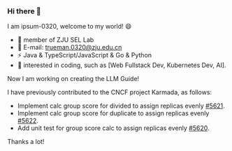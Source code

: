 ### Hi there 👋

I am ipsum-0320, welcome to my world! 😄

- 🌱 member of ZJU SEL Lab
- 📧 E-mail: trueman.0320@zju.edu.cn
- ⚡ Java & TypeScript/JavaScript & Go & Python
- 💪 interested in coding, such as [Web Fullstack Dev, Kubernetes Dev, AI].

Now I am working on creating the LLM Guide!

I have previously contributed to the CNCF project Karmada, as follows:

* Implement calc group score for divided to assign replicas evenly [#5621](https://github.com/karmada-io/karmada/pull/5621).
* Implement calc group score for duplicate to assign replicas evenly [#5622](https://github.com/karmada-io/karmada/pull/5622).
* Add unit test for group score calc to assign replicas evenly [#5620](https://github.com/karmada-io/karmada/pull/5620).

Thanks a lot!

